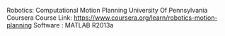 
Robotics: Computational Motion Planning
University Of Pennsylvania
Coursera
Course Link: https://www.coursera.org/learn/robotics-motion-planning
Software   : MATLAB R2013a